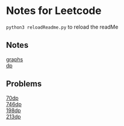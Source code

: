 # Notes for Leetcode
`python3 reloadReadme.py` to reload the readMe

## Notes
[graphs](./notes/graphs.md)<br>
[dp](./notes/dp.md)<br>

## Problems
[70dp](./problems/70dp.md)<br>
[746dp](./problems/746dp.md)<br>
[198dp](./problems/198dp.md)<br>
[213dp](./problems/213dp.md)<br>

